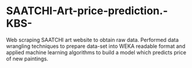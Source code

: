 # SAATCHI-Art-price-prediction.-KBS-
Web scraping SAATCHI art website to obtain raw data. Performed data wrangling techniques to prepare data-set into WEKA readable format and applied machine learning algorithms to build a model which predicts price of new paintings.
